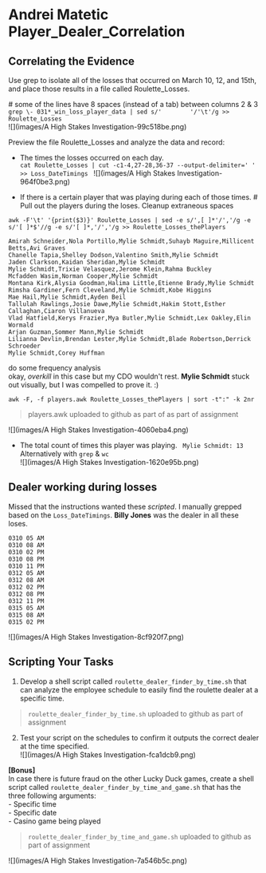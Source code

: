 # Andrei Matetic Player_Dealer_Correlation

## Correlating the Evidence  

Use grep to isolate all of the losses that occurred on March 10, 12, and 15th, and place those results in a file called Roulette_Losses.

\# some of the lines have 8 spaces (instead of a tab) between columns 2 & 3   
`grep \- 031*_win_loss_player_data | sed s/'        '/'\t'/g >> Roulette_Losses`  
![](images/A High Stakes Investigation-99c518be.png)

Preview the file Roulette_Losses and analyze the data and record:

- The times the losses occurred on each day.<br/>
`cat Roulette_Losses | cut -c1-4,27-28,36-37 --output-delimiter=' '  >> Loss_DateTimings `
![](images/A High Stakes Investigation-964f0be3.png)

- If there is a certain player that was playing during each of those times.
\# Pull out the players during the loses. Cleanup extraneous spaces

`awk -F'\t' '{print($3)}' Roulette_Losses | sed -e s/',[ ]*'/','/g -e s/'[ ]*$'//g -e s/'[ ]*,'/','/g >> Roulette_Losses_thePlayers`
```
Amirah Schneider,Nola Portillo,Mylie Schmidt,Suhayb Maguire,Millicent Betts,Avi Graves
Chanelle Tapia,Shelley Dodson,Valentino Smith,Mylie Schmidt
Jaden Clarkson,Kaidan Sheridan,Mylie Schmidt
Mylie Schmidt,Trixie Velasquez,Jerome Klein,Rahma Buckley
Mcfadden Wasim,Norman Cooper,Mylie Schmidt
Montana Kirk,Alysia Goodman,Halima Little,Etienne Brady,Mylie Schmidt
Rimsha Gardiner,Fern Cleveland,Mylie Schmidt,Kobe Higgins
Mae Hail,Mylie Schmidt,Ayden Beil
Tallulah Rawlings,Josie Dawe,Mylie Schmidt,Hakim Stott,Esther Callaghan,Ciaron Villanueva
Vlad Hatfield,Kerys Frazier,Mya Butler,Mylie Schmidt,Lex Oakley,Elin Wormald
Arjan Guzman,Sommer Mann,Mylie Schmidt
Lilianna Devlin,Brendan Lester,Mylie Schmidt,Blade Robertson,Derrick Schroeder
Mylie Schmidt,Corey Huffman
```
do some frequency analysis</br>
okay, *overkill* in this case but my CDO wouldn't rest. **Mylie Schmidt** stuck out visually, but I was compelled to prove it. :)

`awk -F, -f players.awk Roulette_Losses_thePlayers | sort -t":" -k 2nr`  
> players.awk uploaded to github as part of as part of assignment

![](images/A High Stakes Investigation-4060eba4.png)

- The total count of times this player was playing.
` Mylie Schmidt: 13`
Alternatively with `grep` & `wc`  
![](images/A High Stakes Investigation-1620e95b.png)

## Dealer working during losses  
Missed that the instructions wanted these *scripted*. I manually grepped based on the `Loss_DateTimings`.  **Billy Jones** was the dealer in all these loses.
```
0310 05 AM
0310 08 AM
0310 02 PM
0310 08 PM
0310 11 PM
0312 05 AM
0312 08 AM
0312 02 PM
0312 08 PM
0312 11 PM
0315 05 AM
0315 08 AM
0315 02 PM
```
![](images/A High Stakes Investigation-8cf920f7.png)  

## Scripting Your Tasks
 1. Develop a shell script called `roulette_dealer_finder_by_time.sh` that can analyze the employee schedule to easily find the roulette dealer at a specific time.   
>  `roulette_dealer_finder_by_time.sh` uploaded to github as part of assignment  

 2. Test your script on the schedules to confirm it outputs the correct dealer at the time specified.  
![](images/A High Stakes Investigation-fca1dcb9.png)

 **[Bonus]**  
 In case there is future fraud on the other Lucky Duck games, create a shell script called `roulette_dealer_finder_by_time_and_game.sh` that has the three following arguments:  
    - Specific time  
    - Specific date  
    - Casino game being played   
> `roulette_dealer_finder_by_time_and_game.sh` uploaded to github as part of assignment  

![](images/A High Stakes Investigation-7a546b5c.png)
